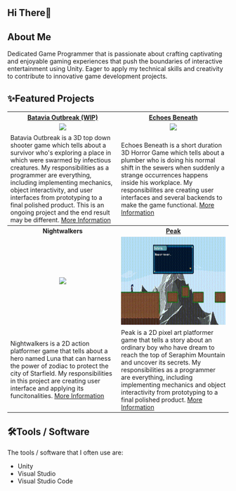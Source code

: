 ## Hi There👋

## About Me
Dedicated Game Programmer that is passionate about crafting captivating and enjoyable gaming experiences that push the boundaries of interactive entertainment using Unity. Eager to apply my technical skills and creativity to contribute to innovative game development projects.

## ✨Featured Projects
<table>
      <tbody>
    <tr>
        <th width="500px" align="center"> <a href="https://nezux.itch.io/731-batavia-outbreak">Batavia Outbreak (WIP)</th>
      <th width="500px" align="center"> <a href="https://xviig.itch.io/echoes-beneath">Echoes Beneath</th>
    </tr>
  <tr width="500px" align="center">
      <td><img src="https://github.com/paundra0217/paundra0217/blob/main/images/Video%20tanpa%20judul%20(2).gif" height="200px"></td>
    <td><img src="https://github.com/user-attachments/assets/2be270e9-a073-4033-9f04-e94828dda4e4" height="200px"></td>
  </tr>
  <tr width="500px">
      <td>Batavia Outbreak is a 3D top down shooter game which tells about a survivor who's exploring a place in which were swarmed by infectious creatures. My responsibilities as a programmer are everything, including implementing mechanics, object interactivity, and user interfaces from prototyping to a final polished product. This is an ongoing project and the end result may be different. <a href="https://github.com/paundra0217/batavia-outbreak">More Information</a></td>
    <td>Echoes Beneath is a short duration 3D Horror Game which tells about a plumber who is doing his normal shift in the sewers when suddenly a strange occurrences happens inside his workplace. My responsibilites are creating user interfaces and several backends to make the game functional. <a href="https://github.com/paundra0217/Echoes_Beneath">More Information</a></td>
  </tr>
  <tr>
      <th width="500px" align="center"> Nightwalkers</th>
    <th width="500px"> <a href="https://bgdc.itch.io/peak">Peak</th>
  </tr>
  <tr width="500px" align="center">
          <td><img src="https://github.com/user-attachments/assets/3d852ab0-cb17-45fa-ba10-9cecc6d1563c" height="200px"></td>
    <td><img src="https://github.com/paundra0217/paundra0217/blob/main/images/Peak%202024-09-18%2022-07-35.gif" height="200px"></td>
  </tr>
  <tr width="500px">
          <td>Nightwalkers is a 2D action platformer game that tells about a hero named Luna that can harness the power of zodiac to protect the city of Starfield. My responsibilities in this project are creating user interface and applying its funcitonalities. <a href="https://github.com/paundra0217/Nightwalkers">More Information</a></td>
      <td>Peak is a 2D pixel art platformer game that tells a story about an ordinary boy who have dream to reach the top of Seraphim Mountain and uncover its secrets. My responsibilities as a programmer are everything, including implementing mechanics and object interactivity from prototyping to a final polished product. <a href="https://github.com/paundra0217/peak">More Information</a></td>
  </tr>
<!--           <tr>
    <th width="500px"> Mystic Frontier</th>
  </tr>
  <tr width="500px" align="center">
    <td><img src="https://github.com/paundra0217/paundra0217/blob/main/images/image.png?raw=true" height="200px"></td>
  </tr>
  <tr width="500px">
      <td>Mystic Frontier is a 2D turn based RPG using cards, where the story is inspired by mythology and folklore from Indonesia. My responsibilities are creating user interface and applying its functionlity, as well as working on several backends such as audio. <a href="https://github.com/Redacted-Studio/Mystic_Frontier">More Information</a></td>
  </tr> -->
  </tbody>
</table>

## 🛠️Tools / Software
The tools / software that I often use are:

- Unity
- Visual Studio
- Visual Studio Code

<!--
**paundra0217/paundra0217** is a ✨ _special_ ✨ repository because its `README.md` (this file) appears on your GitHub profile.

Here are some ideas to get you started:

- 🔭 I’m currently working on ...
- 🌱 I’m currently learning ...
- 👯 I’m looking to collaborate on ...
- 🤔 I’m looking for help with ...
- 💬 Ask me about ...
- 📫 How to reach me: ...
- 😄 Pronouns: ...
- ⚡ Fun fact: ...
-->
